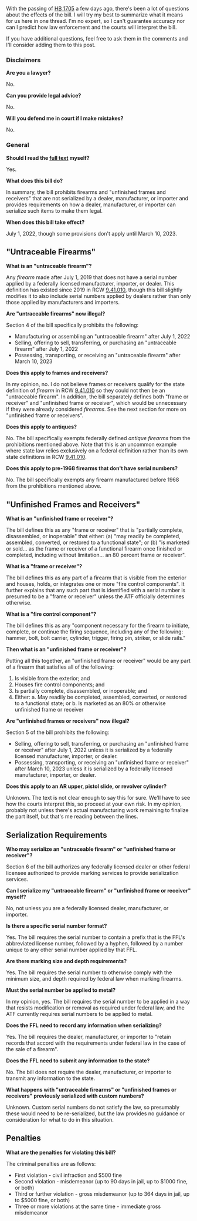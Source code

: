 
With the passing of [HB 1705](https://app.leg.wa.gov/billsummary?year=2022&billnumber=1705) a few days ago, there's been a lot of questions about the effects of the bill. I will try my best to summarize what it means for us here in one thread. I'm no expert, so I can't guarantee accuracy nor can I predict how law enforcement and the courts will interpret the bill.

If you have additional questions, feel free to ask them in the comments and I'll consider adding them to this post.

### Disclaimers

**Are you a lawyer?**

No.

**Can you provide legal advice?**

No.

**Will you defend me in court if I make mistakes?**

No.

### General

**Should I read the [full text](https://lawfilesext.leg.wa.gov/biennium/2021-22/Pdf/Bills/House%20Bills/1705-S.E.pdf) myself?**

Yes.

**What does this bill do?**

In summary, the bill prohibits firearms and "unfinished frames and receivers" that are not serialized by a dealer, manufacturer, or importer and provides requirements on how a dealer, manufacturer, or importer can serialize such items to make them legal.

**When does this bill take effect?**

July 1, 2022, though some provisions don't apply until March 10, 2023.

## "Untraceable Firearms"

**What is an "untraceable firearm"?**

Any *firearm* made after July 1, 2019 that does not have a serial number applied by a federally licensed manufacturer, importer, or dealer. This definition has existed since 2019 in RCW [9.41.010](https://apps.leg.wa.gov/RCW/default.aspx?cite=9.41.010), though this bill slightly modifies it to also include serial numbers applied by dealers rather than only those applied by manufacturers and importers.

**Are "untraceable firearms" now illegal?**

Section 4 of the bill specifically prohibits the following:

* Manufacturing or assembling an "untraceable firearm" after July 1, 2022
* Selling, offering to sell, transferring, or purchasing an "untraceable firearm" after July 1, 2022
* Possessing, transporting, or receiving an "untraceable firearm" after March 10, 2023

**Does this apply to frames and receivers?**

In my opinion, no. I do not believe frames or receivers qualify for the state definition of *firearm* in RCW [9.41.010](https://apps.leg.wa.gov/RCW/default.aspx?cite=9.41.010) so they could not then be an "untraceable firearm". In addition, the bill separately defines both "frame or receiver" and "unfinished frame or receiver", which would be unnecessary if they were already considered *firearms*. See the next section for more on "unfinished frame or receivers".

**Does this apply to antiques?**

No. The bill specifically exempts federally defined *antique firearms* from the prohibitions mentioned above. Note that this is an uncommon example where state law relies exclusively on a federal definition rather than its own state definitions in RCW [9.41.010](https://apps.leg.wa.gov/RCW/default.aspx?cite=9.41.010).

**Does this apply to pre-1968 firearms that don't have serial numbers?**

No. The bill specifically exempts any firearm manufactured before 1968 from the prohibitions mentioned above.

## "Unfinished Frames and Receivers"

**What is an "unfinished frame or receiver"?**

The bill defines this as any "frame or receiver" that is "partially complete, disassembled, or inoperable" that either: (a) "may readily be completed, assembled, converted, or restored to a functional state"; or (b) "is marketed or sold... as the frame or receiver of a functional firearm once finished or completed, including without limitation... an 80 percent frame or receiver".

**What is a "frame or receiver"?**

The bill defines this as any part of a firearm that is visible from the exterior and houses, holds, or integrates one or more "fire control components". It further explains that any such part that is identified with a serial number is presumed to be a "frame or receiver" unless the ATF officially determines otherwise.

**What is a "fire control component"?**

The bill defines this as any "component necessary for the firearm to initiate, complete, or continue the firing sequence, including any of the following: hammer, bolt, bolt carrier, cylinder, trigger, firing pin, striker, or slide rails."

**Then what is an "unfinished frame or receiver"?**

Putting all this together, an "unfinished frame or receiver" would be any part of a firearm that satisfies all of the following:

1. Is visible from the exterior; and
2. Houses fire control components; and
3. Is partially complete, disassembled, or inoperable; and
4. Either:
    a. May readily be completed, assembled, converted, or restored to a functional state; or
    b. Is marketed as an 80% or otherwise unfinished frame or receiver

**Are "unfinished frames or receivers" now illegal?**

Section 5 of the bill prohibits the following:

* Selling, offering to sell, transferring, or purchasing an "unfinished frame or receiver" after July 1, 2022 unless it is serialized by a federally licensed manufacturer, importer, or dealer.
* Possessing, transporting, or receiving an "unfinished frame or receiver" after March 10, 2023 unless it is serialized by a federally licensed manufacturer, importer, or dealer.

**Does this apply to an AR upper, pistol slide, or revolver cylinder?**

Unknown. The text is not clear enough to say this for sure. We'll have to see how the courts interpret this, so proceed at your own risk. In my opinion, probably not unless there's actual manufacturing work remaining to finalize the part itself, but that's me reading between the lines.

## Serialization Requirements

**Who may serialize an "untraceable firearm" or "unfinished frame or receiver"?**

Section 6 of the bill authorizes any federally licensed dealer or other federal licensee authorized to provide marking services to provide serialization services.

**Can I serialize my "untraceable firearm" or "unfinished frame or receiver" myself?**

No, not unless you are a federally licensed dealer, manufacturer, or importer.

**Is there a specific serial number format?**

Yes. The bill requires the serial number to contain a prefix that is the FFL's abbreviated license number, followed by a hyphen, followed by a number unique to any other serial number applied by that FFL.

**Are there marking size and depth requirements?**

Yes. The bill requires the serial number to otherwise comply with the minimum size, and depth required by federal law when marking firearms.

**Must the serial number be applied to metal?**

In my opinion, yes. The bill requires the serial number to be applied in a way that resists modification or removal as required under federal law, and the ATF currently requires serial numbers to be applied to metal.

**Does the FFL need to record any information when serializing?**

Yes. The bill requires the dealer, manufacturer, or importer to "retain records that accord with the requirements under federal law in the case of the sale of a firearm".

**Does the FFL need to submit any information to the state?**

No. The bill does not require the dealer, manufacturer, or importer to transmit any information to the state.

**What happens with "untraceable firearms" or "unfinished frames or receivers" previously serialized with custom numbers?**

Unknown. Custom serial numbers do not satisfy the law, so presumably these would need to be re-serialized, but the law provides no guidance or consideration for what to do in this situation.

## Penalties

**What are the penalties for violating this bill?**

The criminal penalties are as follows:

* First violation - civil infraction and $500 fine
* Second violation - misdemeanor (up to 90 days in jail, up to $1000 fine, or both)
* Third or further violation - gross misdemeanor (up to 364 days in jail, up to $5000 fine, or both)
* Three or more violations at the same time - immediate gross misdemeanor